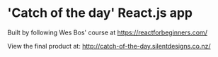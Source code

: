 # 'Catch of the day' React.js app

Built by following Wes Bos' course at https://reactforbeginners.com/

View the final product at: http://catch-of-the-day.silentdesigns.co.nz/
